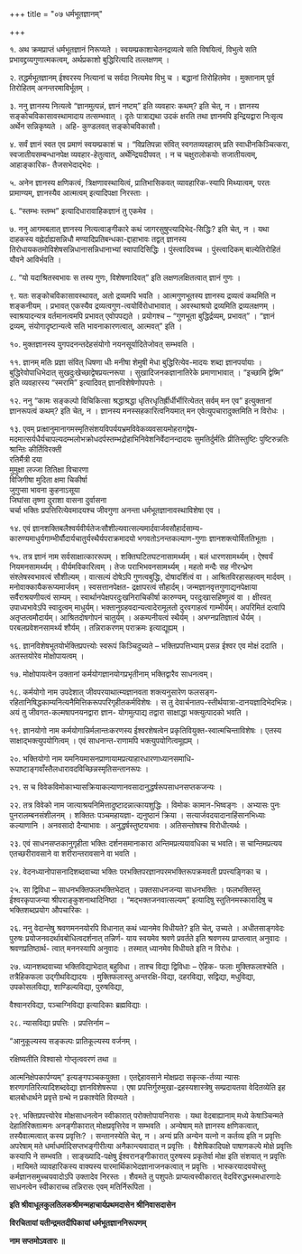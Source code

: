 +++
title = "०७ धर्मभूतज्ञानम्"

+++

१. अथ क्रमप्राप्तं धर्मभूतज्ञानं निरूप्यते । स्वयम्प्रकाशाचेतनद्रव्यत्वे सति विषयित्वं, विभुत्वे सति प्रभावद्द्रव्यगुणात्मकत्वम्, अर्थप्रकाशो बुद्धिरित्यादि तल्लक्षणम् ।

२. तद्धर्मभूतज्ञानम् ईश्वरस्य नित्यानां च सर्वदा नित्यमेव विभु च । बद्धानां तिरोहितमेव । मुक्तानाम् पूर्व तिरोहितम् अनन्तरमाविर्भूतम् ।

३. ननु ज्ञानस्य नित्यत्वे “ज्ञानमुत्पन्नं, ज्ञानं नष्टम्” इति व्यवहारः कथम्? इति चेत्, न । ज्ञानस्य सङ्कोचविकासावस्थामादाय तत्सम्भवात् । दृतेः पात्राद्यथा उदकं क्षरति तथा ज्ञानमपि इन्द्रियद्वारा निःसृत्य अर्थेन सन्निकृष्यते । अहि- कुण्डलवत् सङ्कोचविकासौ।

४. सर्वं ज्ञानं स्वत एव प्रमाणं स्वयम्प्रकाशं च । “विप्रतिपन्ना संवित् स्वगतव्यवहारम् प्रति स्वाधीनकिञ्चित्करा, स्वजातीयसम्बन्धानपेक्ष व्यवहार-हेतुत्वात्, अर्थेन्द्रियदीपवत् । न च चक्षुरालोकयोः सजातीयत्वम्, आहाङ्कारिक- तैजसभेदाद्भेदः ।

५. अनेन ज्ञानस्य क्षणिकत्वं, त्रिक्षणावस्थायित्वं, प्रातिभासिकवत् व्यावहारिक-स्यापि मिथ्यात्वम्, परतः प्रामाण्यम्, ज्ञानस्यैव आत्मत्वम् इत्यादिपक्षा निरस्ताः ।

६. “स्तम्भः स्तम्भ” इत्यादिधारावाहिकज्ञानं तु एकमेव ।

७. ननु आगमबलात् ज्ञानस्य नित्यत्वाङ्गीकारे कथं जागरसुषुप्त्यादिभेद-सिद्धिः? इति चेत्, न । यथा दाहकस्य वह्नेर्दाह्यसन्निधौ मण्यादिप्रतिबन्धका-द्दाहाभावः तद्वत् ज्ञानस्य तिरोधायकतमोविशेषसन्निधानासन्निधानाभ्यां स्वापादिसिद्धिः । पुंस्त्वादिवच्च । पुंस्त्वादिकम् बाल्येतिरोहितं यौवने आविर्भवति ।

८. “यो यदाश्रितस्वभावः स तस्य गुणः, विशेषणादिवत्” इति लक्षणलक्षितत्वात् ज्ञानं गुणः ।

९. यतः सङ्कोचविकासावस्थावत्, अतो द्रव्यमपि भवति । आत्मगुणभूतस्य ज्ञानस्य द्रव्यत्वं कथमिति न शङ्कनीयम् । प्रभावत् एकस्यैव द्रव्यत्वगुण-त्वयोर्विरोधाभावात् । अवस्थाश्रयो द्रव्यमिति द्रव्यलक्षणम् । स्वाश्रयादन्यत्र वर्तमानत्वमपि प्रभावत् एवोपपद्यते । प्रयोगश्च – “गुणभूता बुद्धिर्द्रव्यम्, प्रभावत्” । “ज्ञानं द्रव्यम्, संयोगादृष्टान्यत्वे सति भावनाकारणत्वात्, आत्मवत्” इति ।

१०. मुक्तज्ञानस्य युगपदनन्तदेहसंयोगो नयनसूर्यादितेजोवत् सम्भवति ।

११. ज्ञानम् मतिः प्रज्ञा संवित् धिषणा धीः मनीषा शेमुषी मेधा बुद्धिरित्येव-मादयः शब्दा ज्ञानपर्यायाः । बुद्धिरेवोपाधिभेदात् सुखदुःखेच्छाद्वेषप्रयत्नरूपा । सुखादिजनकज्ञानातिरेके प्रमाणाभावात् । “इच्छामि द्वेष्मि” इति व्यवहारस्य “स्मरामि” इत्यादिवत् ज्ञानविशेषेणोपपत्तेः ।

१२. ननु “कामः सङ्कल्पो विचिकित्सा श्रद्धाश्रद्धा धृतिरधृतिर्ह्रीर्धीर्भीरित्येतत् सर्वम् मन एव” इत्युक्तानां ज्ञानरूपत्वं कथम्? इति चेत्, न । ज्ञानस्य मनस्सहकारित्वनियमात् मन एवेत्युपचारादुक्तमिति न विरोधः ।

१३. एवम् प्रत्क्षानुमानागमस्मृतिसंशयविपर्ययभ्रमविवेकव्यवसायमोहरागद्वेष- मदमात्सर्यधैर्यचापल्यदम्भलोभक्रोधदर्पस्तम्भद्रोहाभिनिवेशनिर्वेदानन्दादयः सुमतिर्दुर्मतिः प्रीतिस्तुष्टिः पुष्टिरुन्नतिः श्रान्तिः कीर्तिविरक्ती  
रतिर्मैत्री दया   
मुमुक्षा लज्जा तितिक्षा विचारणा  
विजिगीषा मुदिता क्षमा चिकीर्षा  
जुगुप्सा भावना कुहनाऽसूया  
जिघांसा तृष्णा दुराशा वासना दुर्वासना  
चर्चा भक्तिः प्रपत्तिरित्येवमादयश्च जीवगुणा अनन्ता धर्मभूतज्ञानावस्थाविशेषा एव ।

१४. एवं ज्ञानशक्तिबलैश्वर्यवीर्यतेजःसौशील्यवात्सल्यमार्दवार्जवसौहार्दसाम्य-कारुण्यमाधुर्यगाम्भीर्यौदार्यचातुर्यस्थैर्यपराक्रमादयो भगवतोऽनन्तकल्याण-गुणाः ज्ञानशक्त्योर्विततिभूताः ।

१५. तत्र ज्ञानं नाम सर्वसाक्षात्काररूपम् । शक्तिघटितघटनासामर्थ्यम् । बलं धारणसामर्थ्यम् । ऐश्वर्यं नियमनसामर्थ्यम् । वीर्यमविकारित्वम् । तेजः पराभिभवनसामर्थ्यम् । महतो मन्दैः सह नीरन्ध्रेण संश्लेषस्वभावत्वं सौशील्यम् । वात्सल्यं दोषेऽपि गुणत्वबुद्धिः, दोषादर्शित्वं वा । आश्रितविरहासहत्वम् मार्दवम् । मनोवाक्कायैकरूप्यमार्जवम् । स्वसत्तानपेक्षत- द्रक्षापरत्वं सौहार्दम्। जन्मज्ञानवृत्तगुणाद्यनपेक्षाया सर्वैराश्रयणीयत्वं साम्यम् । स्वार्थानपेक्षपरदुःखनिराचिकीर्षा कारुण्यम्, परदुःखासहिष्णुत्वं वा । क्षीरवत् उपाध्यभावेऽपि स्वादुत्वम् माधुर्यम्। भक्तानुग्रहवदान्यत्वादेरामूलतो दुरवगाहत्वं गाम्भीर्यम्। अपरिमितं दत्वापि अतृप्तत्वमौदार्यम्। आश्रितदोषगोपनं चातुर्यम् । अकम्पनीयत्वं स्थैर्यम् । अभग्नप्रतिज्ञात्वं धैर्यम् । परबलप्रवेशनसामर्थ्य शौर्यम् । तन्निराकरणम् पराक्रमः इत्याद्यूह्यम् ।

१६. ज्ञानविशेषभूतयोर्भक्तिप्रपत्त्योः स्वरूपं किञ्चिदुच्यते – भक्तिप्रपत्तिभ्याम् प्रसन्न ईश्वर एव मोक्षं ददाति । अतस्तयोरेव मोक्षोपायत्वम् ।

१७. मोक्षोपायत्वेन उक्तानां कर्मयोगज्ञानयोगप्रभृतीनाम् भक्तिद्वारैव साधनत्वम्।

१८. कर्मयोगो नाम उपदेशात् जीवपरयाथात्म्यज्ञानवता शक्त्यनुसारेण फलसङ्ग- रहितानिषिद्धकाम्यनित्यनैमित्तिकरूपपरिगृहीतकर्मविशेषः । स तु देवार्चनातप-स्तीर्थयात्रा-दानयज्ञादिभेदभिन्नः। अयं तु जीवगत-कल्मषापनयनद्वारा ज्ञान- योगमुत्पाद्य तद्वारा साक्षाद्धा भक्त्युत्पादको भवति ।

१९. ज्ञानयोगो नाम कर्मयोगान्निर्मलान्तःकरणस्य ईश्वरशेषत्वेन प्रकृतिवियुक्त-स्वात्मचिन्ताविशेषः । एतस्य साक्षाद्भक्त्युपयोगित्वम् । एवं साधनान्त-राणामपि भक्त्युपयोगित्वमूह्यम् ।

२०. भक्तियोगो नाम यमनियमासनप्राणायामप्रत्याहारधारणाध्यानसमाधि- रूपाष्टाङ्गवाँस्तैलधारावदविच्छिन्नस्मृतिसन्तानरूपः ।

२१. स च विवेकविमोकाभ्यासक्रियाकल्याणानवसादानुद्धर्षरूपसाधनसप्तकजन्यः ।

२२. तत्र विवेको नाम जात्याश्रयनिमित्तादुष्टादन्नात्कायशुद्धिः । विमोकः कामान-भिष्वङ्गः । अभ्यासः पुनः पुनरालम्बनसंशीलनम् । शक्तितः पञ्चमहायज्ञा- द्यनुष्ठानं क्रिया । सत्यार्जवदयादानाहिंसानभिध्याः कल्याणानि । अनवसादो दैन्याभावः । अनुद्धर्षस्तुष्टयभावः । अतिसन्तोषश्च विरोधीत्यर्थः ।

२३. एवं साधनसप्तकानुगृहीता भक्तिः दर्शनसमानाकारा अन्तिमप्रत्ययावधिका च भवति। स चान्तिमप्रत्यय एतच्छरीरावसाने वा शरीरान्तरावसाने वा भवति ।

२४. वेदनध्यानोपासनादिशब्दवाच्या भक्तिः परभक्तिपरज्ञानपरमभक्तिरूपक्रमवती प्रपत्त्यङ्गिका च ।

२५. सा द्विविधा – साधनभक्तिफलभक्तिभेदात् । उक्तसाधनजन्या साधनभक्तिः । फलभक्तिस्तु ईश्वरकृपाजन्या श्रीपराङ्कुशनाथादिनिष्ठा । “मद्भक्तजनवात्सल्यम्” इत्यादिषु स्तुतिनमस्कारादिषु च भक्तिशब्दप्रयोग औपचारिकः ।

२६. ननु वेदान्तेषु श्रवणमननयोरपि विधानात् कथं ध्यानमेव विधीयते? इति चेत्, उच्यते । अधीतसाङ्गवेदः पुरुषः प्रयोजनवदर्थावबोधित्वदर्शनात् तन्निर्ण- याय स्वयमेव श्रवणे प्रवर्तते इति श्रवणस्य प्राप्तत्वात् अनुवादः । श्रवणप्रतिष्ठार्थ- त्वात् मननस्यापि अनुवादः । तस्मात् ध्यानमेव विधीयते इति न विरोधः ।

२७. ध्यानशब्दवाच्या भक्तिविद्याभेदात् बहुविधा । ताश्च विद्या द्विविधाः – ऐहिक- फलाः मुक्तिफलाश्चेति । तत्रैहिकफला उद्गीथविद्यादयः । मुक्तिफलास्तु अन्तरक्षि-विद्या, दहरविद्या, सद्विद्या, मधुविद्या, उपकोसलविद्या, शाण्डिल्यविद्या, पुरुषविद्या,

वैश्वानरविद्या, पञ्चाग्निविद्या इत्यादिकाः ब्रह्मविद्याः ।

२८. न्यासविद्या प्रपत्तिः । प्रपत्तिर्नाम –

“आनुकूल्यस्य सङ्कल्पः प्रातिकूल्यस्य वर्जनम् ।

रक्षिष्यतीति विश्वासो गोप्तृत्ववरणं तथा ॥

आत्मनिक्षेपकार्पण्यम्” इत्यङ्गपञ्चकयुक्ता । एतद्देहावसाने मोक्षप्रदा सकृत्क-र्तव्या न्यासः शरणागतिरित्यादिशब्दवेद्या ज्ञानविशेषरूपा । एषा प्रपत्तिर्गुरुमुखा-द्रहस्यशास्त्रेषु सम्प्रदायतया वेदितव्येति इह बालबोधार्थने प्रवृत्ते ग्रन्थे न प्रकाश्येति विरम्यते ।

२९. भक्तिप्रपत्त्योरेव मोक्षसाधनत्वेन स्वीकारात् परोक्तोपायनिरासः । यथा वेदबाह्यानाम् मध्ये केषाञ्चिन्मते देहातिरिक्तात्मनः अनङ्गीकारात् मोक्षप्रवृत्तिरेव न सम्भवति । अन्येषाम् मते ज्ञानस्य क्षणिकत्वात्, तस्यैवात्मत्वात् कस्य प्रवृत्तिः? । सन्तानस्येति चेत्, न । अन्यं प्रति अन्येन यत्नो न कर्तव्य इति न प्रवृत्तिः अपरेषाम् मते धर्माधर्मादिसप्तभङ्गीरीत्या अनैकान्त्यवादात् न प्रवृत्तिः । वैशेषिकादिपक्षे पाषाणकल्पे मोक्षे प्रवृत्तिः कस्यापि ने सम्भवति । साङ्ख्यादि-पक्षेषु ईश्वरानङ्गीकारात् पुरुषस्य प्रकृतेर्वा मोक्ष इति संशयात् न प्रवृत्तिः । मायिमते व्यावहारिकस्य वाक्यस्य पारमार्थिकाभेदज्ञानाजनकत्वात् न प्रवृत्तिः । भास्करयादवयोस्तु कर्मज्ञानसमुच्चयवादोऽपि उक्तादेव निरस्तः । शैवमते तु पशुपतेः प्राप्यत्वस्वीकारात् वेदविरुद्धभस्मधारणादेः साधनत्वेन स्वीकाराच्च तन्निरासः एवम् मतिर्निरूपिता ।

**इति श्रीवाधूलकुलतिलकश्रीमन्महाचार्यप्रथमदासेन श्रीनिवासदासेन**

**विरचितायां यतीन्द्रमतदीपिकायां धर्मभूतज्ञाननिरूपणम्**

**नाम सप्तमोऽवतारः ॥**
